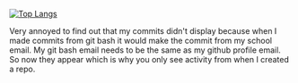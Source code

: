 [![Top Langs](https://github-readme-stats.vercel.app/api/top-langs/?username=Eandrushenko)](https://github.com/Eandrushenko/github-readme-stats)


Very annoyed to find out that my commits didn't display because when I made commits from
git bash it would make the commit from my school email. My git bash email needs to be
the same as my github profile email. So now they appear which is why you only see
activity from when I created a repo.
